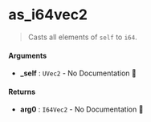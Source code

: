 # as\_i64vec2

>  Casts all elements of `self` to `i64`.

#### Arguments

- **\_self** : `UVec2` \- No Documentation 🚧

#### Returns

- **arg0** : `I64Vec2` \- No Documentation 🚧